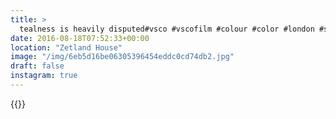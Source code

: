 ```yaml
---
title: >
  tealness is heavily disputed#vsco #vscofilm #colour #color #london #shoreditch #industrial
date: 2016-08-18T07:52:33+00:00
location: "Zetland House"
image: "/img/6eb5d16be06305396454eddc0cd74db2.jpg"
draft: false
instagram: true
---
```


{{<photo src="/img/6eb5d16be06305396454eddc0cd74db2.jpg">}}
